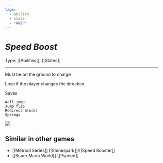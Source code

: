 ```yaml
---
tags:
  - ability
  - state
  - "#WIP"
---
```

# _Speed Boost_

Type: [[Abilities]], [[States]]

----


Must be on the ground to charge

Lose if the player changes the direction

Saves

	Wall jump
	Jump flip
	Redirect blocks
	Springs



**![](https://lh7-us.googleusercontent.com/noECuyXMtqDksXPWtPV9hd1J3kEo4wW8toAaobC9MPSGlfDx_HL1mg95Q7k1N4oko0Sp9m10Rd7kzFwTT9trSyS2BrOIm0k8WNIR3I43xxatz1_TjysnajfZPw_YZVTBmp34NPo1pEtiWb33W25zxiY)**

## Similar in other games

* [[Metroid Series]] [[Shinespark]]/[[Speed Booster]]
* [[Super Mario World]] [[Pspeed]]